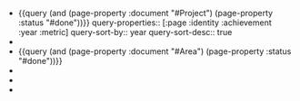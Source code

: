 - {{query (and (page-property :document "#Project") (page-property :status "#done"))}}
  query-properties:: [:page :identity :achievement :year :metric]
  query-sort-by:: year
  query-sort-desc:: true
-
- {{query (and (page-property :document "#Area") (page-property :status "#done"))}}
-
-
-